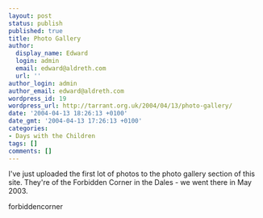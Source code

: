 ```yaml
---
layout: post
status: publish
published: true
title: Photo Gallery
author:
  display_name: Edward
  login: admin
  email: edward@aldreth.com
  url: ''
author_login: admin
author_email: edward@aldreth.com
wordpress_id: 19
wordpress_url: http://tarrant.org.uk/2004/04/13/photo-gallery/
date: '2004-04-13 18:26:13 +0100'
date_gmt: '2004-04-13 17:26:13 +0100'
categories:
- Days with the Children
tags: []
comments: []
---
```

<p>I've just uploaded the first lot of photos to the photo gallery section of this site.  They're of the Forbidden Corner in the Dales - we went there in May 2003.</p>
<p><wpg2>forbiddencorner</wpg2></p>
